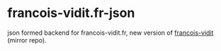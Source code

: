 # francois-vidit.fr-json
json formed backend for francois-vidit.fr, new version of [francois-vidit](https://github.com/tidiview/francois-vidit.com) (mirror repo).
